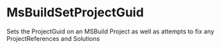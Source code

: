 # MsBuildSetProjectGuid
Sets the ProjectGuid on an MSBuild Project as well as attempts to fix any ProjectReferences and Solutions
